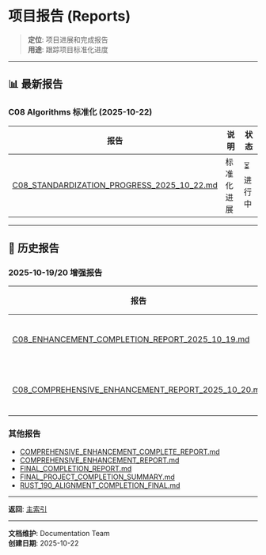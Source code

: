 # 项目报告 (Reports)

> **定位**: 项目进展和完成报告  
> **用途**: 跟踪项目标准化进度

---

## 📊 最新报告

### C08 Algorithms 标准化 (2025-10-22)

| 报告 | 说明 | 状态 |
|------|------|------|
| [C08_STANDARDIZATION_PROGRESS_2025_10_22.md](./C08_STANDARDIZATION_PROGRESS_2025_10_22.md) | 标准化进展 | ⏳ 进行中 |

---

## 📁 历史报告

### 2025-10-19/20 增强报告

| 报告 | 说明 |
|------|------|
| [C08_ENHANCEMENT_COMPLETION_REPORT_2025_10_19.md](../C08_ENHANCEMENT_COMPLETION_REPORT_2025_10_19.md) | 增强完成 |
| [C08_COMPREHENSIVE_ENHANCEMENT_REPORT_2025_10_20.md](./C08_COMPREHENSIVE_ENHANCEMENT_REPORT_2025_10_20.md) | 综合增强 |

### 其他报告

- [COMPREHENSIVE_ENHANCEMENT_COMPLETE_REPORT.md](./COMPREHENSIVE_ENHANCEMENT_COMPLETE_REPORT.md)
- [COMPREHENSIVE_ENHANCEMENT_REPORT.md](./COMPREHENSIVE_ENHANCEMENT_REPORT.md)
- [FINAL_COMPLETION_REPORT.md](./FINAL_COMPLETION_REPORT.md)
- [FINAL_PROJECT_COMPLETION_SUMMARY.md](./FINAL_PROJECT_COMPLETION_SUMMARY.md)
- [RUST_190_ALIGNMENT_COMPLETION_FINAL.md](./RUST_190_ALIGNMENT_COMPLETION_FINAL.md)

---

**返回**: [主索引](../tier_01_foundations/02_主索引导航.md)

---

**文档维护**: Documentation Team  
**创建日期**: 2025-10-22

